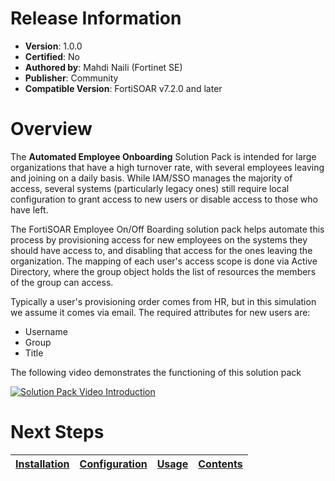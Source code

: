 # Release Information

- **Version**: 1.0.0
- **Certified**: No
- **Authored by**: Mahdi Naili (Fortinet SE)
- **Publisher**: Community
- **Compatible Version**: FortiSOAR v7.2.0 and later

# Overview

The **Automated Employee Onboarding** Solution Pack is intended for large organizations that have a high turnover rate, with several employees leaving and joining on a daily basis. While IAM/SSO manages the majority of access, several systems (particularly legacy ones) still require local configuration to grant access to new users or disable access to those who have left.

The FortiSOAR Employee On/Off Boarding solution pack helps automate this process by provisioning access for new employees on the systems they should have access to, and disabling that access for the ones leaving the organization. The mapping of each user's access scope is done via Active Directory, where the group object holds the list of resources the members of the group can access.

Typically a user's provisioning order comes from HR, but in this simulation we assume it comes via email. The required attributes for new users are:
- Username
- Group
- Title

The following video demonstrates the functioning of this solution pack

[![Solution Pack Video Introduction](https://raw.githubusercontent.com/fortinet-fortisoar/solution-pack-employee-onboarding/release/1.0.0/docs/res/yt-thumbnail.png)](https://www.youtube.com/embed/ytVDEOY432A)

# Next Steps

| [Installation](https://github.com/fortinet-fortisoar/solution-pack-employee-onboarding/blob/release/1.0.0/docs/setup.md#installation) | [Configuration](https://github.com/fortinet-fortisoar/solution-pack-employee-onboarding/blob/release/1.0.0/docs/setup.md#configuration) | [Usage](https://github.com/fortinet-fortisoar/solution-pack-employee-onboarding/blob/release/1.0.0/docs/usage.md) | [Contents](https://github.com/fortinet-fortisoar/solution-pack-employee-onboarding/blob/release/1.0.0/docs/contents.md) |
|--------------------------------------------|----------------------------------------------|------------------------|------------------------------|
